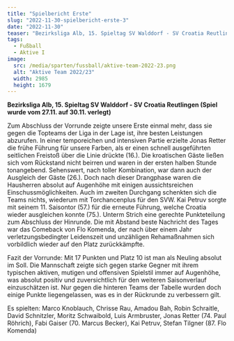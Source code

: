 ```yaml
---
title: "Spielbericht Erste"
slug: "2022-11-30-spielbericht-erste-3"
date: "2022-11-30"
teaser: "Bezirksliga Alb, 15. Spieltag SV Walddorf - SV Croatia Reutlingen 2:2"
tags:
  - Fußball
  - Aktive I
image:
  src: /media/sparten/fussball/aktive-team-2022-23.png
  alt: "Aktive Team 2022/23"
  width: 2985
  height: 1679 
---
```

**Bezirksliga Alb, 15. Spieltag SV Walddorf - SV Croatia Reutlingen (Spiel wurde vom 27.11. auf 30.11. verlegt)**

Zum Abschluss der Vorrunde zeigte unsere Erste einmal mehr, dass sie gegen die Topteams der Liga in der Lage ist, ihre besten Leistungen abzurufen. In einer temporeichen und intensiven Partie erzielte Jonas Retter die frühe Führung für unsere Farben, als er einen schnell ausgeführten seitlichen Freistoß über die Linie drückte (16.). Die kroatischen Gäste ließen sich vom Rückstand nicht beirren und waren in der ersten halben Stunde tonangebend. Sehenswert, nach toller Kombination, war dann auch der Ausgleich der Gäste (26.). Doch nach dieser Drangphase waren die Hausherren absolut auf Augenhöhe mit einigen aussichtsreichen Einschussmöglichkeiten. Auch im zweiten Durchgang schenkten sich die Teams nichts, wiederum mit Torchancenplus für den SVW. Kai Petruv sorgte mit seinem 11. Saisontor (57.) für die erneute Führung, welche Croatia wieder ausgleichen konnte (75.). Unterm Strich eine gerechte Punkteteilung zum Abschluss der Hinrunde. Die mit Abstand beste Nachricht des Tages war das Comeback von Flo Komenda, der nach über einem Jahr verletzungsbedingter Leidenszeit und unzähligen Rehamaßnahmen sich vorbildlich wieder auf den Platz zurückkämpfte.

Fazit der Vorrunde: Mit 17 Punkten und Platz 10 ist man als Neuling absolut im Soll. Die Mannschaft zeigte sich gegen starke Gegner mit ihrem typischen aktiven, mutigen und offensiven Spielstil immer auf Augenhöhe, was absolut positiv und zuversichtlich für den weiteren Saisonverlauf einzuschätzen ist. Nur gegen die hinteren Teams der Tabelle wurden doch einige Punkte liegengelassen, was es in der Rückrunde zu verbessern gilt.

Es spielten: Marco Knoblauch, Chrisse Rau, Amadou Bah, Robin Schraitle, David Schnitzler, Moritz Schwaibold, Luis Armbruster, Jonas Retter (74. Paul Röhrich), Fabi Gaiser (70. Marcus Becker), Kai Petruv, Stefan Tilgner (87. Flo Komenda)
